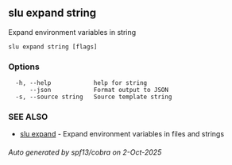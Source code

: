 ## slu expand string

Expand environment variables in string

```
slu expand string [flags]
```

### Options

```
  -h, --help            help for string
      --json            Format output to JSON
  -s, --source string   Source template string
```

### SEE ALSO

* [slu expand](slu_expand.md)	 - Expand environment variables in files and strings

###### Auto generated by spf13/cobra on 2-Oct-2025
